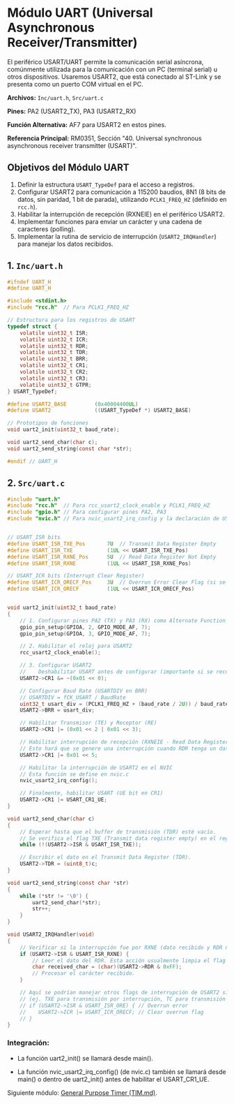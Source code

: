 # Módulo UART (Universal Asynchronous Receiver/Transmitter)

El periférico USART/UART permite la comunicación serial asíncrona, comúnmente utilizada para la comunicación con un PC (terminal serial) u otros dispositivos. Usaremos USART2, que está conectado al ST-Link y se presenta como un puerto COM virtual en el PC.

**Archivos:** `Inc/uart.h`, `Src/uart.c`

**Pines:** PA2 (USART2_TX), PA3 (USART2_RX)

**Función Alternativa:** AF7 para USART2 en estos pines.

**Referencia Principal:** RM0351, Sección "40. Universal synchronous asynchronous receiver transmitter (USART)".

## Objetivos del Módulo UART
1.  Definir la estructura `USART_TypeDef` para el acceso a registros.
2.  Configurar USART2 para comunicación a 115200 baudios, 8N1 (8 bits de datos, sin paridad, 1 bit de parada), utilizando `PCLK1_FREQ_HZ` (definido en `rcc.h`).
3.  Habilitar la interrupción de recepción (RXNEIE) en el periférico USART2.
4.  Implementar funciones para enviar un carácter y una cadena de caracteres (polling).
5.  Implementar la rutina de servicio de interrupción (`USART2_IRQHandler`) para manejar los datos recibidos.

## 1. `Inc/uart.h`

```c
#ifndef UART_H
#define UART_H

#include <stdint.h>
#include "rcc.h"  // Para PCLK1_FREQ_HZ

// Estructura para los registros de USART
typedef struct {
    volatile uint32_t ISR;
    volatile uint32_t ICR;
    volatile uint32_t RDR;
    volatile uint32_t TDR;
    volatile uint32_t BRR;
    volatile uint32_t CR1;
    volatile uint32_t CR2;
    volatile uint32_t CR3;
    volatile uint32_t GTPR;
} USART_TypeDef;

#define USART2_BASE         (0x40004400UL)
#define USART2              ((USART_TypeDef *) USART2_BASE)

// Prototipos de funciones
void uart2_init(uint32_t baud_rate);

void uart2_send_char(char c);
void uart2_send_string(const char *str);

#endif // UART_H

```

## 2. `Src/uart.c`

```c
#include "uart.h"
#include "rcc.h"  // Para rcc_usart2_clock_enable y PCLK1_FREQ_HZ
#include "gpio.h" // Para configurar pines PA2, PA3
#include "nvic.h" // Para nvic_usart2_irq_config y la declaración de USART2_IRQn


// USART_ISR bits
#define USART_ISR_TXE_Pos       7U  // Transmit Data Register Empty
#define USART_ISR_TXE           (1UL << USART_ISR_TXE_Pos)
#define USART_ISR_RXNE_Pos      5U  // Read Data Register Not Empty
#define USART_ISR_RXNE          (1UL << USART_ISR_RXNE_Pos)

// USART_ICR bits (Interrupt Clear Register)
#define USART_ICR_ORECF_Pos     3U  // Overrun Error Clear Flag (si se maneja error)
#define USART_ICR_ORECF         (1UL << USART_ICR_ORECF_Pos)


void uart2_init(uint32_t baud_rate)
{
    // 1. Configurar pines PA2 (TX) y PA3 (RX) como Alternate Function (AF7)
    gpio_pin_setup(GPIOA, 2, GPIO_MODE_AF, 7);
    gpio_pin_setup(GPIOA, 3, GPIO_MODE_AF, 7);

    // 2. Habilitar el reloj para USART2
    rcc_usart2_clock_enable();

    // 3. Configurar USART2
    //    Deshabilitar USART antes de configurar (importante si se reconfigura)
    USART2->CR1 &= ~(0x01 << 0);

    // Configurar Baud Rate (USARTDIV en BRR)
    // USARTDIV = fCK_USART / BaudRate
    uint32_t usart_div = (PCLK1_FREQ_HZ + (baud_rate / 2U)) / baud_rate; // Con redondeo
    USART2->BRR = usart_div;

    // Habilitar Transmisor (TE) y Receptor (RE)
    USART2->CR1 |= (0x01 << 2 | 0x01 << 3);

    // Habilitar interrupción de recepción (RXNEIE - Read Data Register Not Empty Interrupt Enable)
    // Esto hará que se genere una interrupción cuando RDR tenga un dato.
    USART2->CR1 |= 0x01 << 5;

    // Habilitar la interrupción de USART2 en el NVIC
    // Esta función se define en nvic.c
    nvic_usart2_irq_config();

    // Finalmente, habilitar USART (UE bit en CR1)
    USART2->CR1 |= USART_CR1_UE;
}

void uart2_send_char(char c)
{
    // Esperar hasta que el buffer de transmisión (TDR) esté vacío.
    // Se verifica el flag TXE (Transmit data register empty) en el registro ISR.
    while (!(USART2->ISR & USART_ISR_TXE));

    // Escribir el dato en el Transmit Data Register (TDR).
    USART2->TDR = (uint8_t)c;
}

void uart2_send_string(const char *str)
{
    while (*str != '\0') {
        uart2_send_char(*str);
        str++;
    }
}

void USART2_IRQHandler(void)
{
    // Verificar si la interrupción fue por RXNE (dato recibido y RDR no vacío)
    if (USART2->ISR & USART_ISR_RXNE) {
        // Leer el dato del RDR. Esta acción usualmente limpia el flag RXNE.
        char received_char = (char)(USART2->RDR & 0xFF);
        // Procesar el carácter recibido.
    }

    // Aquí se podrían manejar otros flags de interrupción de USART2 si se habilitaron
    // (ej. TXE para transmisión por interrupción, TC para transmisión completa, errores ORE, FE, NE).
    // if (USART2->ISR & USART_ISR_ORE) { // Overrun error
    //    USART2->ICR |= USART_ICR_ORECF; // Clear overrun flag
    // }
}

```

### Integración:

* La función uart2_init() se llamará desde main().

* La función nvic_usart2_irq_config() (de nvic.c) también se llamará desde main() o dentro de uart2_init() antes de habilitar el USART_CR1_UE.

Siguiente módulo: [General Purpose Timer (TIM.md)](TIM.md).